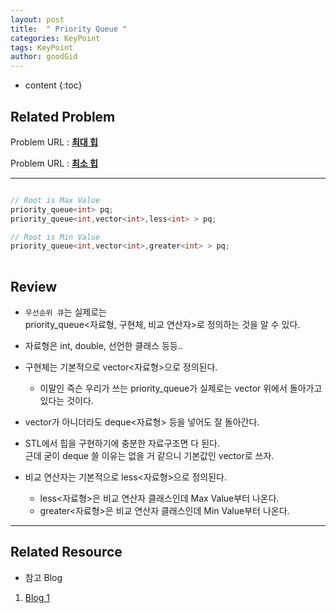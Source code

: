 ```yaml
---
layout: post
title:  " Priority Queue "
categories: KeyPoint
tags: KeyPoint
author: goodGid
---
```

* content
{:toc}



## Related Problem

Problem URL : **[최대 힙](https://www.acmicpc.net/problem/11279)**

Problem URL : **[최소 힙](https://www.acmicpc.net/problem/1927)**

---

``` cpp

// Root is Max Value
priority_queue<int> pq;
priority_queue<int,vector<int>,less<int> > pq;

// Root is Min Value
priority_queue<int,vector<int>,greater<int> > pq;
 
```




## Review

* `우선순위 큐`는 실제로는 <br> priority_queue<자료형, 구현체, 비교 연산자>로 정의하는 것을 알 수 있다.

 * 자료형은 int, double, 선언한 클래스 등등..

 * 구현체는 기본적으로 vector<자료형>으로 정의된다. 
    * 이말인 즉슨 우리가 쓰는 priority_queue가 실제로는 vector 위에서 돌아가고 있다는 것이다. 
 
 * vector가 아니더라도 deque<자료형> 등을 넣어도 잘 돌아간다. 
 
 * STL에서 힙을 구현하기에 충분한 자료구조면 다 된다. <br> 근데 굳이 deque 쓸 이유는 없을 거 같으니 기본값인 vector로 쓰자. 

 * 비교 연산자는 기본적으로 less<자료형>으로 정의된다. 
    * less<자료형>은 비교 연산자 클래스인데 Max Value부터 나온다.
    * greater<자료형>은 비교 연산자 클래스인데 Min Value부터 나온다.


---

## Related Resource

* 참고 Blog

1. [Blog 1](http://koosaga.com/9)


